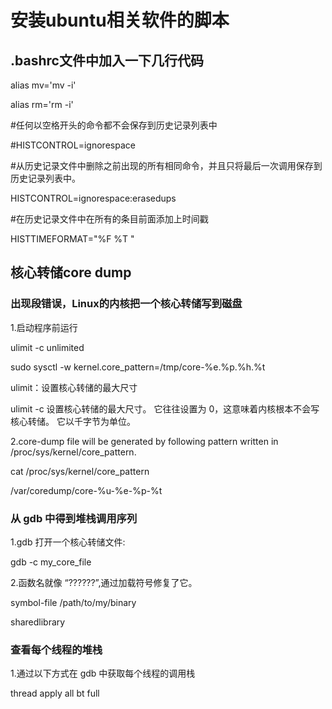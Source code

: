 # 安装ubuntu相关软件的脚本

## .bashrc文件中加入一下几行代码
  
  alias mv='mv -i'
  
  alias rm='rm -i'
  
  #任何以空格开头的命令都不会保存到历史记录列表中
  
  #HISTCONTROL=ignorespace
  
  #从历史记录文件中删除之前出现的所有相同命令，并且只将最后一次调用保存到历史记录列表中。
  
  HISTCONTROL=ignorespace:erasedups
  
  #在历史记录文件中在所有的条目前面添加上时间戳
  
  HISTTIMEFORMAT="%F %T  "
  
## 核心转储core dump

### 出现段错误，Linux的内核把一个核心转储写到磁盘

  1.启动程序前运行 
  
  ulimit -c unlimited
  
  sudo sysctl -w kernel.core_pattern=/tmp/core-%e.%p.%h.%t
  
  ulimit：设置核心转储的最大尺寸
  
  ulimit -c 设置核心转储的最大尺寸。 它往往设置为 0，这意味着内核根本不会写核心转储。 它以千字节为单位。
  
  2.core-dump file will be generated by following pattern written in /proc/sys/kernel/core_pattern.
  
  cat /proc/sys/kernel/core_pattern   
  
  /var/coredump/core-%u-%e-%p-%t
  
### 从 gdb 中得到堆栈调用序列

  1.gdb 打开一个核心转储文件:
  
  gdb -c my_core_file
  
  2.函数名就像 “??????”,通过加载符号修复了它。
  
  symbol-file /path/to/my/binary
  
  sharedlibrary
  
### 查看每个线程的堆栈
  1.通过以下方式在 gdb 中获取每个线程的调用栈
  
  thread apply all bt full

